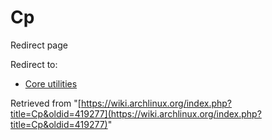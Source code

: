 # Cp

Redirect page

Redirect to:

*   [Core utilities](/index.php?title=Core_utilities&redirect=no "Core utilities")

Retrieved from "[https://wiki.archlinux.org/index.php?title=Cp&oldid=419277](https://wiki.archlinux.org/index.php?title=Cp&oldid=419277)"